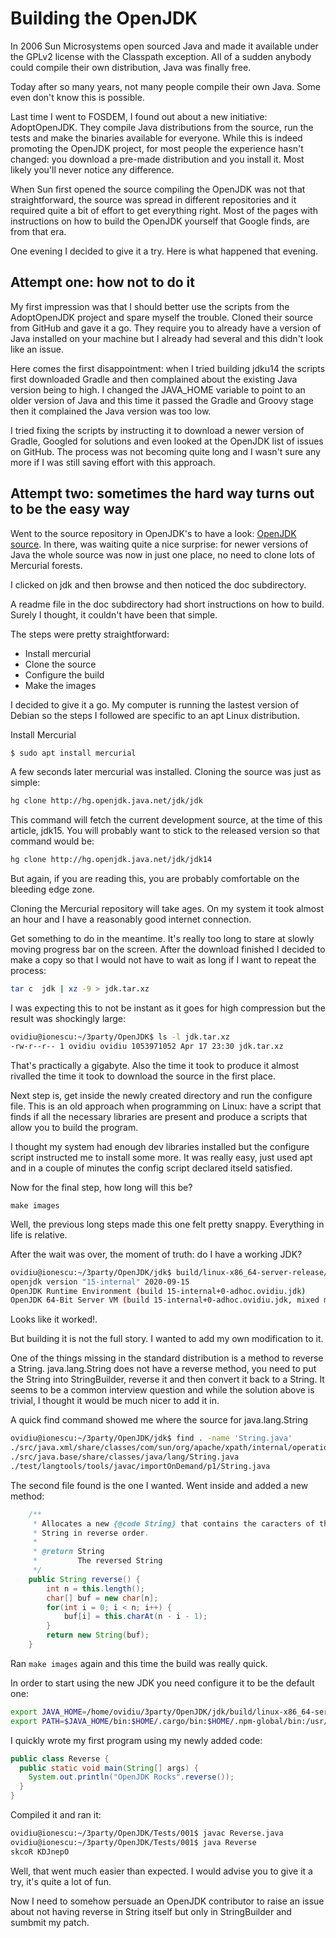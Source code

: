 # Building the OpenJDK

In 2006 Sun Microsystems open sourced Java and made it available under the GPLv2 license with the Classpath exception.
All of a sudden anybody could compile their own distribution, Java was finally free.

Today after so many years, not many people compile their own Java. Some even don't know this is possible.

Last time I went to FOSDEM, I found out about a new initiative: AdoptOpenJDK. They compile Java distributions from
the source, run the tests and make the binaries available for everyone. While this is indeed promoting the 
OpenJDK project, for most people the experience hasn't changed: you download a pre-made distribution and you
install it. Most likely you'll never notice any difference.

When Sun first opened the source compiling the OpenJDK was not that straightforward, the source was spread in 
different repositories and it required quite a bit of effort to get everything right. 
Most of the pages with instructions on how to build the OpenJDK yourself that Google finds, are from that era.

One evening I decided to give it a try. Here is what happened that evening.

## Attempt one: how not to do it
My first impression was that I should better use the scripts from the AdoptOpenJDK project and spare myself the
trouble. Cloned their source from GitHub and gave it a go. They require you to already have a version of Java
installed on your machine but I already had several and this didn't look like an issue.

Here comes the first disappointment: when I tried building jdku14 the scripts first downloaded Gradle and then 
complained about the existing Java version being to high. I changed the JAVA_HOME variable to point to an older
version of Java and this time it passed the Gradle and Groovy stage then it complained the Java version was too
low.

I tried fixing the scripts by instructing it to download a newer version of Gradle, Googled for solutions and even
looked at the OpenJDK list of issues on GitHub. The process was not becoming quite long and I wasn't sure any
more if I was still saving effort with this approach.

## Attempt two: sometimes the hard way turns out to be the easy way

Went to the source repository in OpenJDK's to have a look: [OpenJDK source](https://hg.openjdk.java.net/jdk/). 
In there, was waiting quite a nice surprise: for newer versions of Java 
the whole source was now in just one place, no need to clone lots of Mercurial forests.

I clicked on jdk and then browse and then noticed the doc subdirectory.

A readme file in the doc subdirectory had short instructions on how to build. Surely I thought, 
it couldn't have been that simple.

The steps were pretty straightforward:
- Install mercurial
- Clone the source
- Configure the build
- Make the images

I decided to give it a go. My computer is running the lastest version of Debian so the steps I followed
are specific to an apt Linux distribution.

Install Mercurial

```bash
$ sudo apt install mercurial
```

A few seconds later mercurial was installed. Cloning the source was just as simple:
```bash
hg clone http://hg.openjdk.java.net/jdk/jdk
```

This command will fetch the current development source, at the time of this article, jdk15. You will probably want to 
stick to the released version so that command would be:

```bash
hg clone http://hg.openjdk.java.net/jdk/jdk14
```

But again, if you are reading this, you are probably comfortable on the bleeding edge zone.

Cloning the Mercurial repository will take ages. On my system it took almost an hour and I have a reasonably good 
internet connection.

Get something to do in the meantime. It's really too long to stare at slowly moving progress bar on the screen.
After the download finished I decided to make a copy so that I would not have to wait as long if I want to repeat the process:

```bash
tar c  jdk | xz -9 > jdk.tar.xz
```

I was expecting this to not be instant as it goes for high compression but the result was shockingly large:

``` bash
ovidiu@ionescu:~/3party/OpenJDK$ ls -l jdk.tar.xz 
-rw-r--r-- 1 ovidiu ovidiu 1053971052 Apr 17 23:30 jdk.tar.xz
```

That's practically a gigabyte. Also the time it took to produce it almost rivalled the time it took to download the source in the first place.

Next step is, get inside the newly created directory and run the configure file. This is an old approach when programming on Linux: 
have a script that finds if all the necessary libraries are present and produce a scripts that allow you to build the program.

I thought my system had enough dev libraries installed but the configure script instructed me to install some more. It was really easy,
just used apt and in a couple of minutes the config script declared itseld satisfied.

Now for the final step, how long will this be?

`make images`

Well, the previous long steps made this one felt pretty snappy. Everything in life is relative.

After the wait was over, the moment of truth: do I have a working JDK?

```bash
ovidiu@ionescu:~/3party/OpenJDK/jdk$ build/linux-x86_64-server-release/jdk/bin/java -version
openjdk version "15-internal" 2020-09-15
OpenJDK Runtime Environment (build 15-internal+0-adhoc.ovidiu.jdk)
OpenJDK 64-Bit Server VM (build 15-internal+0-adhoc.ovidiu.jdk, mixed mode)
```

Looks like it worked!.

But building it is not the full story. I wanted to add my own modification to it.

One of the things missing in the standard distribution is a method to reverse a String. java.lang.String does not have a reverse method, you need to put the String into StringBuilder, reverse it and then convert it back to a String.
It seems to be a common interview question and while the solution above is trivial, I thought it would be much nicer to add it in.

A quick find command showed me where the source for java.lang.String

```bash
ovidiu@ionescu:~/3party/OpenJDK/jdk$ find . -name 'String.java'
./src/java.xml/share/classes/com/sun/org/apache/xpath/internal/operations/String.java
./src/java.base/share/classes/java/lang/String.java
./test/langtools/tools/javac/importOnDemand/p1/String.java

```

The second file found is the one I wanted. Went inside and added a new method:

```java
    /**
     * Allocates a new {@code String} that contains the caracters of this
     * String in reverse order.
     *
     * @return String
     *         The reversed String
     */
    public String reverse() {
        int n = this.length();
        char[] buf = new char[n];
        for(int i = 0; i < n; i++) {
            buf[i] = this.charAt(n - i - 1);
        }
        return new String(buf);
    }
```

Ran `make images` again and this time the build was really quick.

In order to start using the new JDK you need configure it to be the default one:

```bash
export JAVA_HOME=/home/ovidiu/3party/OpenJDK/jdk/build/linux-x86_64-server-release/images/jdk
export PATH=$JAVA_HOME/bin:$HOME/.cargo/bin:$HOME/.npm-global/bin:/usr/local/bin:/usr/bin:/bin
```

I quickly wrote my first program using my newly added code:

```java
public class Reverse {
  public static void main(String[] args) {
    System.out.println("OpenJDK Rocks".reverse());
  }
}
```

Compiled it and ran it:

```bash
ovidiu@ionescu:~/3party/OpenJDK/Tests/001$ javac Reverse.java 
ovidiu@ionescu:~/3party/OpenJDK/Tests/001$ java Reverse
skcoR KDJnepO
```

Well, that went much easier than expected. I would advise you to give it a try, it's quite a lot of fun.

Now I need to somehow persuade an OpenJDK contributor to raise an issue about not having reverse in String itself 
but only in StringBuilder and sumbmit my patch.
